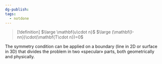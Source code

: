 ```yaml
---
dg-publish: 
tags:
  - notdone
---
```

>[!definition]
>$\large \mathbf{u\cdot n}$
>$\large (\mathbf{I-nn})\cdot(\mathbf{T\cdot n})=0$ 

The symmetry condition can be applied on a boundary (line in 2D or surface in 3D) that
divides the problem in two «specular» parts, both geometrically and physically.